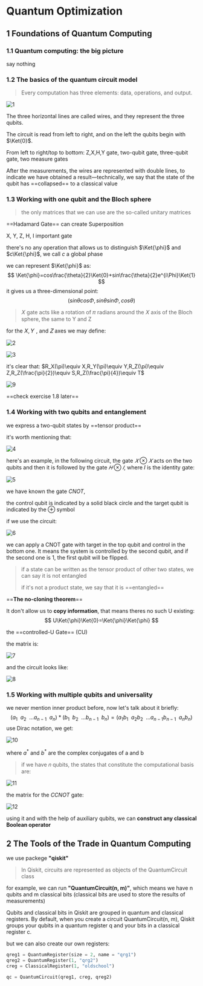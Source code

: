 # Quantum Optimization

## 1 Foundations of Quantum Computing

### 1.1 Quantum computing: the big picture

say nothing

### 1.2 The basics of the quantum circuit model

> Every computation has three elements: data, operations, and output.

![1](/Quantum-Optimization/Picture/1.png)

The three horizontal lines are  called wires, and they represent the three qubits.

The circuit is read from left to right, and on the left the qubits begin with $\Ket{0}$.

From left to right/top to bottom: Z,X,H,Y gate, two-qubit gate, three-qubit gate, two measure gates

After the measurements, the wires are represented with double lines, to indicate we have obtained a result—technically, we say that the state of the qubit has ==collapsed== to a classical value

### 1.3 Working with one qubit and the Bloch sphere

>the only matrices that we can use are the so-called unitary matrices

==Hadamard Gate== can create Superposition

X, Y, Z, H, I important gate

there's no any operation that allows us to distinguish $\Ket{\phi}$ and $c\Ket{\phi}$, we call $c$ a global phase

we can represent $\Ket{\phi}$ as:
$$
\Ket{\phi}=cos\frac{\theta}{2}\Ket{0}+sin\frac{\theta}{2}e^{i\Phi}\Ket{1}
$$
it gives us a three-dimensional point:
$$
(sin\theta cos\Phi,sin\theta sin\Phi,cos\theta)
$$

 >𝑋 gate acts like a rotation of 𝜋 radians around the 𝑋 axis of the Bloch sphere, the same to Y and Z

for the 𝑋, 𝑌 , and 𝑍 axes we may define:

![2](/Quantum-Optimization/Picture/2.png)

![3](/Quantum-Optimization/Picture/3.png)

it's clear that: $R_X(\pi)\equiv X,R_Y(\pi)\equiv Y,R_Z(\pi)\equiv Z,R_Z(\frac{\pi}{2})\equiv S,R_Z(\frac{\pi}{4})\equiv T$

![9](/Quantum-Optimization/Picture/9.png)

==check exercise 1.8 later==

### 1.4 Working with two qubits and entanglement

we express a two-qubit states by ==tensor product==

it's worth mentioning that: 

![4](/Quantum-Optimization/Picture/4.png)

here's an example, in the following circuit, the gate $𝑋 \otimes 𝑋$ acts on the two qubits and then it is followed by the gate $𝐻 \otimes 𝐼$,
where 𝐼 is the identity gate:

![5](/Quantum-Optimization/Picture/5.png)

we have known the gate $CNOT$,

the control qubit is indicated by a solid black circle and the target qubit is indicated by the ⊕ symbol

 if we use the circuit:

![6](/Quantum-Optimization/Picture/6.png)

we can apply a CNOT gate with target in the top qubit and control in the bottom one. It means the system is controlled by the second qubit, and if the second one is 1, the first qubit will be flipped.

> if a state can be written as the tensor product of  other two states, we can say it is not entangled
>
> if it's not a product state, we say that it is ==entangled==

==**The no-cloning theorem**==

It don't allow us to **copy information**, that means theres no such U existing:
$$
U\Ket{\phi}\Ket{0}=\Ket{\phi}\Ket{\phi}
$$

the ==controlled-U Gate== (CU)

the matrix is:

![7](/Quantum-Optimization//Picture/7.png)

and the circuit looks like:

![8](/Quantum-Optimization//Picture/8.png)

### 1.5 Working with multiple qubits and universality

we never mention inner product before, now let's talk about it briefly:
$$
(a_1 \enspace a_2 \enspace... a_{n-1} \enspace a_n)*(b_1 \enspace b_2 \enspace... b_{n-1} \enspace b_n)=(a_1b_1 \enspace a_2b_2 \enspace... a_{n-1}b_{n-1} \enspace a_nb_n)
$$
use Dirac notation, we get: 

![10](/Quantum-Optimization//Picture/10.png)

where $a^*$ and $b^*$ are the complex conjugates of a and b 

> if we have 𝑛 qubits, the states that constitute the computational basis are: 

![11](/Quantum-Optimization//Picture/11.png)

the matrix for the $CCNOT$ gate:

![12](/Quantum-Optimization/Picture/12.png)

using it and with the help of auxiliary qubits, we can **construct any classical Boolean operator**

## 2 The Tools of the Trade in Quantum Computing

we use packege **"qiskit"**

>In Qiskit, circuits are represented as objects of the QuantumCircuit class

for example, we can run **"QuantumCircuit(n, m)"**, which means we have n qubits and m classical bits (classical bits are used to store the results of measurements)

Qubits and classical bits in Qiskit are grouped in quantum and classical registers. By default, when you create a circuit QuantumCircuit(n, m), Qiskit groups your qubits in a quantum register q and your bits in a classical register c.

but we can also create our own registers:

```python
qreg1 = QuantumRegister(size = 2, name = "qrg1")
qreg2 = QuantumRegister(1, "qrg2")
creg = ClassicalRegister(1, "oldschool")

qc = QuantumCircuit(qreg1, creg, qreg2)
```































